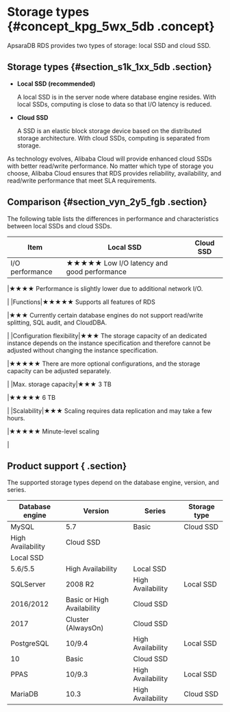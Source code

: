 # Storage types {#concept_kpg_5wx_5db .concept}

ApsaraDB RDS provides two types of storage: local SSD and cloud SSD.

## Storage types {#section_s1k_1xx_5db .section}

-   **Local SSD \(recommended\)**

    A local SSD is in the server node where database engine resides. With local SSDs, computing is close to data so that I/O latency is reduced.

-   **Cloud SSD** 

    A SSD is an elastic block storage device based on the distributed storage architecture. With cloud SSDs, computing is separated from storage.


As technology evolves, Alibaba Cloud will provide enhanced cloud SSDs with better read/write performance. No matter which type of storage you choose, Alibaba Cloud ensures that RDS provides reliability, availability, and read/write performance that meet SLA requirements.

## Comparison {#section_vyn_2y5_fgb .section}

The following table lists the differences in performance and characteristics between local SSDs and cloud SSDs.

|Item|Local SSD|Cloud SSD|
|----|---------|---------|
|I/O performance|★★★★★ Low I/O latency and good performance

 |★★★★ Performance is slightly lower due to additional network I/O.

 |
|Functions|★★★★★ Supports all features of RDS

 |★★★ Currently certain database engines do not support read/write splitting, SQL audit, and CloudDBA.

 |
|Configuration flexibility|★★★ The storage capacity of an dedicated instance depends on the instance specification and therefore cannot be adjusted without changing the instance specification.

 |★★★★★ There are more optional configurations, and the storage capacity can be adjusted separately.

 |
|Max. storage capacity|★★★ 3 TB

 |★★★★★ 6 TB

 |
|Scalability|★★★ Scaling requires data replication and may take a few hours.

 |★★★★★ Minute-level scaling

 |

## Product support { .section}

The supported storage types depend on the database engine, version, and series.

|Database engine|Version|Series|Storage type|
|---------------|-------|------|------------|
|MySQL|5.7|Basic|Cloud SSD|
|High Availability|Cloud SSD|
|Local SSD|
|5.6/5.5|High Availability|Local SSD|
|SQLServer|2008 R2|High Availability|Local SSD|
|2016/2012|Basic or High Availability|Cloud SSD|
|2017|Cluster \(AlwaysOn\)|Cloud SSD|
|PostgreSQL|10/9.4|High Availability|Local SSD|
|10|Basic|Cloud SSD|
|PPAS|10/9.3|High Availability|Local SSD|
|MariaDB|10.3|High Availability|Cloud SSD|

